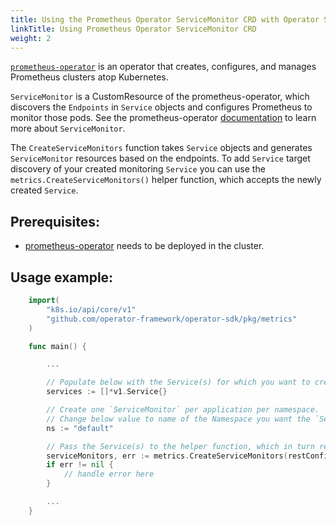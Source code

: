 ```yaml
---
title: Using the Prometheus Operator ServiceMonitor CRD with Operator SDK
linkTitle: Using Prometheus Operator ServiceMonitor CRD
weight: 2
---
```


[`prometheus-operator`][prom-operator] is an operator that creates, configures, and manages Prometheus clusters atop Kubernetes.

`ServiceMonitor` is a CustomResource of the prometheus-operator, which discovers the `Endpoints` in `Service` objects and configures Prometheus to monitor those pods. See the prometheus-operator [documentation][service-monitor] to learn more about `ServiceMonitor`.

The `CreateServiceMonitors` function takes `Service` objects and generates `ServiceMonitor` resources based on the endpoints. To add `Service` target discovery of your created monitoring `Service` you can use the `metrics.CreateServiceMonitors()` helper function, which accepts the newly created `Service`.

## Prerequisites:

- [prometheus-operator][prom-quickstart] needs to be deployed in the cluster.

## Usage example:

```go
    import(
        "k8s.io/api/core/v1"
        "github.com/operator-framework/operator-sdk/pkg/metrics"
    )

    func main() {

        ...

        // Populate below with the Service(s) for which you want to create ServiceMonitors.
        services := []*v1.Service{}

        // Create one `ServiceMonitor` per application per namespace.
        // Change below value to name of the Namespace you want the `ServiceMonitor` to be created in.
        ns := "default"

        // Pass the Service(s) to the helper function, which in turn returns the array of `ServiceMonitor` objects.
        serviceMonitors, err := metrics.CreateServiceMonitors(restConfig, ns, services)
        if err != nil {
            // handle error here
        }

        ...
    }
```

[prom-operator]: https://github.com/coreos/prometheus-operator
[service-monitor]: https://github.com/coreos/prometheus-operator/blob/7a25bf6b6bb2347dacb235659b73bc210117acc7/Documentation/design.md#servicemonitor
[prom-quickstart]: https://github.com/coreos/prometheus-operator/tree/master/contrib/kube-prometheus#quickstart

